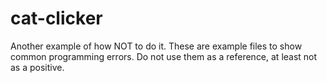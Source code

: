 cat-clicker
===========
Another example of how NOT to do it. These are example files to
show common programming errors. Do not use them as a reference,
at least not as a positive.
